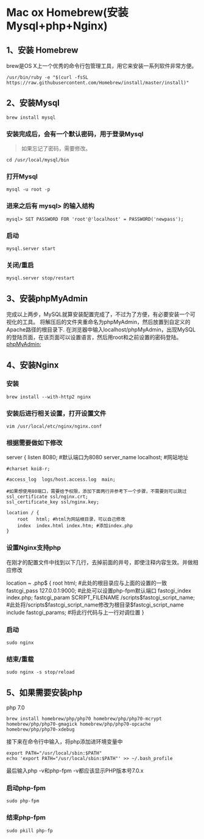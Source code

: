 # Mac ox Homebrew(安装 Mysql+php+Nginx)

## 1、安装 Homebrew

brew是OS X上一个优秀的命令行包管理工具，用它来安装一系列软件非常方便。

```
/usr/bin/ruby -e "$(curl -fsSL https://raw.githubusercontent.com/Homebrew/install/master/install)"
```
## 2、安装Mysql

```
brew install mysql
```
### 安装完成后，会有一个默认密码，用于登录Mysql

> 如果忘记了密码，需要修改。

```
cd /usr/local/mysql/bin
```
### 打开Mysql
```
mysql -u root -p
```

### 进来之后有 mysql> 的输入结构
```
mysql> SET PASSWORD FOR 'root'@'localhost' = PASSWORD('newpass');
```

### 启动
```
mysql.server start
```

### 关闭/重启
```
mysql.server stop/restart
```

## 3、安装phpMyAdmin

完成以上两步，MySQL就算安装配置完成了，不过为了方便，有必要安装一个可视化的工具。
将解压后的文件夹重命名为phpMyAdmin，然后放置到自定义的Apache路径的根目录下.
在浏览器中输入localhost/phpMyAdmin，出现MySQL的登陆页面，在该页面可以设置语言，然后用root和之前设置的密码登陆。
[phpMyAdmin](https://www.phpmyadmin.net/downloads/);

## 4、安装Nginx

### 安装
```
brew install --with-http2 nginx
```

### 安装后进行相关设置，打开设置文件

```
vim /usr/local/etc/nginx/nginx.conf
```

### 根据需要做如下修改

server {
    listen       8080; #默认端口为8080
    server_name  localhost; #网站地址

    #charset koi8-r;

    #access_log  logs/host.access.log  main;

    #如果想使用80端口，需要给予权限，添加下面两行并参考下一个步骤，不需要则可以跳过
    ssl_certificate ssl/nginx.crt;
    ssl_certificate_key ssl/nginx.key;

    location / {
        root   html; #html为网站根目录，可以自己修改
        index  index.html index.htm; #添加index.php
    }

### 设置Nginx支持php
在刚才的配置文件中找到以下几行，去掉前面的井号，即使注释内容生效。并做相应修改

location ~ \.php$ {
    root           html; #此处的根目录应与上面的设置的一致
    fastcgi_pass   127.0.0.1:9000; #此处可以设置php-fpm默认端口
    fastcgi_index  index.php;
    fastcgi_param  SCRIPT_FILENAME  /scripts$fastcgi_script_name; #此处将/scripts$fastcgi_script_name修改为根目录$fastcgi_script_name
    include        fastcgi_params; #将此行代码与上一行对调位置
}

### 启动
```
sudo nginx
```

### 结束/重载
```
sudo nginx -s stop/reload
```

## 5、如果需要安装php

php 7.0
```
brew install homebrew/php/php70 homebrew/php/php70-mcrypt homebrew/php/php70-gmagick homebrew/php/php70-opcache homebrew/php/php70-xdebug
```
接下来在命令行中输入，将php添加进环境变量中
```
export PATH="/usr/local/sbin:$PATH"  
echo 'export PATH="/usr/local/sbin:$PATH"' >> ~/.bash_profile  
```

最后输入php -v和php-fpm -v都应该显示PHP版本号7.0.x

### 启动php-fpm
```
sudo php-fpm
```

### 结束php-fpm
```
sudo pkill php-fp
```